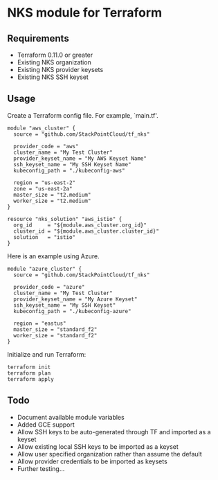 # NKS module for Terraform

## Requirements

* Terraform 0.11.0 or greater
* Existing NKS organization
* Existing NKS provider keysets
* Existing NKS SSH keyset

## Usage

Create a Terraform config file. For example, `main.tf'.

```
module "aws_cluster" {
  source = "github.com/StackPointCloud/tf_nks"

  provider_code = "aws"
  cluster_name = "My Test Cluster"
  provider_keyset_name = "My AWS Keyset Name"
  ssh_keyset_name = "My SSH Keyset Name"
  kubeconfig_path = "./kubeconfig-aws"

  region = "us-east-2"
  zone = "us-east-2a"
  master_size = "t2.medium"
  worker_size = "t2.medium"
}

resource "nks_solution" "aws_istio" {
  org_id     = "${module.aws_cluster.org_id}"
  cluster_id = "${module.aws_cluster.cluster_id}"
  solution   = "istio"
}
```

Here is an example using Azure.

```
module "azure_cluster" {
  source = "github.com/StackPointCloud/tf_nks"

  provider_code = "azure"
  cluster_name = "My Test Cluster"
  provider_keyset_name = "My Azure Keyset"
  ssh_keyset_name = "My SSH Keyset"
  kubeconfig_path = "./kubeconfig-azure"

  region = "eastus"
  master_size = "standard_f2"
  worker_size = "standard_f2"
}
```

Initialize and run Terraform:

```
terraform init
terraform plan
terraform apply
```

## Todo

* Document available module variables
* Added GCE support
* Allow SSH keys to be auto-generated through TF and imported as a keyset
* Allow existing local SSH keys to be imported as a keyset
* Allow user specified organization rather than assume the default
* Allow provider credentials to be imported as keysets
* Further testing...
